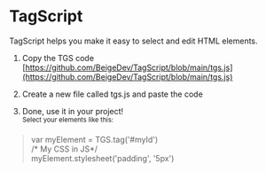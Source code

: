# TagScript
TagScript helps you make it easy to select and edit HTML elements.

1. Copy the TGS code<br>
[https://github.com/BeigeDev/TagScript/blob/main/tgs.js](https://github.com/BeigeDev/TagScript/blob/main/tgs.js)

2. Create a new file called tgs.js and paste the code<br>
><script src="tgs.js"></script>
  
3. Done, use it in your project!<br>
  <sup>Select your elements like this:</sup><br>
  >var myElement = TGS.tag('#myId') <br>
  /* My CSS in JS*/ <br>
  myElement.stylesheet('padding', '5px') <br>

